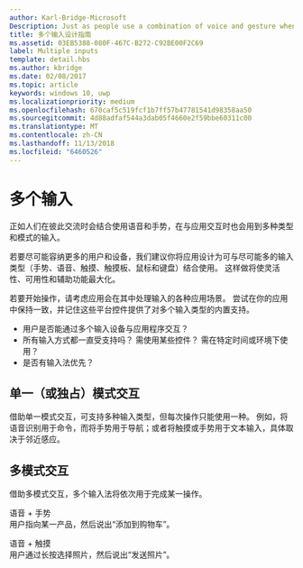 ```yaml
---
author: Karl-Bridge-Microsoft
Description: Just as people use a combination of voice and gesture when communicating with each other, multiple types and modes of input can also be useful when interacting with an app.
title: 多个输入设计指南
ms.assetid: 03EB5388-080F-467C-B272-C92BE00F2C69
label: Multiple inputs
template: detail.hbs
ms.author: kbridge
ms.date: 02/08/2017
ms.topic: article
keywords: windows 10, uwp
ms.localizationpriority: medium
ms.openlocfilehash: 670caf5c519fcf1b7ff57b47781541d98358aa50
ms.sourcegitcommit: 4d88adfaf544a3dab05f4660e2f59bbe60311c00
ms.translationtype: MT
ms.contentlocale: zh-CN
ms.lasthandoff: 11/13/2018
ms.locfileid: "6460526"
---
```

# <a name="multiple-inputs"></a>多个输入


正如人们在彼此交流时会结合使用语音和手势，在与应用交互时也会用到多种类型和模式的输入。


若要尽可能容纳更多的用户和设备，我们建议你将应用设计为可与尽可能多的输入类型（手势、语音、触摸、触摸板、鼠标和键盘）结合使用。 这样做将使灵活性、可用性和辅助功能最大化。

若要开始操作，请考虑应用会在其中处理输入的各种应用场景。 尝试在你的应用中保持一致，并记住这些平台控件提供了对多个输入类型的内置支持。

-   用户是否能通过多个输入设备与应用程序交互？
-   所有输入方式都一直受支持吗？ 需使用某些控件？ 需在特定时间或环境下使用？
-   是否有输入法优先？

## <a name="single-or-exclusive-mode-interactions"></a>单一（或独占）模式交互


借助单一模式交互，可支持多种输入类型，但每次操作只能使用一种。 例如，将语音识别用于命令，而将手势用于导航；或者将触摸或手势用于文本输入，具体取决于邻近感应。

## <a name="multimodal-interactions"></a>多模式交互

借助多模式交互，多个输入法将依次用于完成某一操作。

语音 + 手势  
用户指向某一产品，然后说出“添加到购物车”。

语音 + 触摸  
用户通过长按选择照片，然后说出“发送照片”。



